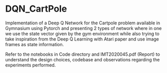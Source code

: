 # DQN_CartPole

Implementation of a Deep Q Network for the Cartpole problem available in Gymnasium using Pytorch and presenting 2 types of network where in one we use the state vector given by the gym environment while also trying to take inspiration from the Deep Q Learning with Atari paper and use image frames as state information. 

Refer to the notebooks in Code directory and IMT2020045.pdf (Report) to understand the design choices, codebase and observations regarding the experiments performed.
